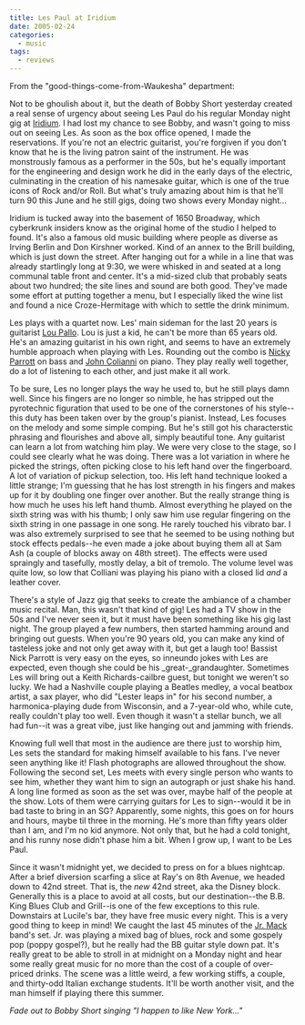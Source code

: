 ```yaml
---
title: Les Paul at Iridium
date: 2005-02-24
categories:
  - music
tags:
  - reviews
---
```


From the "good-things-come-from-Waukesha" department:

Not to be ghoulish about it, but the death of Bobby Short yesterday created a real sense of urgency about seeing Les Paul do his regular Monday night gig at [Iridium](http://www.iridiumjazzclub.com/). I had lost my chance to see Bobby, and wasn't going to miss out on seeing Les. As soon as the box office opened, I made the reservations. If you're not an electric guitarist, you're forgiven if you don't know that he is the living patron saint of the instrument. He was monstrously famous as a performer in the 50s, but he's equally important for the engineering and design work he did in the early days of the electric, culminating in the creation of his namesake guitar, which is one of the true icons of Rock and/or Roll. But what's truly amazing about him is that he'll turn 90 this June and he still gigs, doing two shows every Monday night...

Iridium is tucked away into the basement of 1650 Broadway, which cyberkrunk insiders know as the original home of the studio I helped to found. It's also a famous old music building where people as diverse as Irving Berlin and Don Kirshner worked. Kind of an annex to the Brill building, which is just down the street. After hanging out for a while in a line that was already startlingly long at 9:30, we were whisked in and seated at a long communal table front and center. It's a mid-sized club that probably seats about two hundred; the site lines and sound are both good. They've made some effort at putting together a menu, but I especially liked the wine list and found a nice Croze-Hermitage with which to settle the drink minimum.

Les plays with a quartet now. Les' main sideman for the last 20 years is guitarist [Lou Pallo](http://www.loupallo.com/). Lou is just a kid, he can't be more than 65 years old. He's an amazing guitarist in his own right, and seems to have an extremely humble approach when playing with Les. Rounding out the combo is [Nicky Parrott](http://www.parrottmusic.com/nicki.htm) on bass and [John Colianni](http://www.johncolianni.com/) on piano. They play really well together, do a lot of listening to each other, and just make it all work.

To be sure, Les no longer plays the way he used to, but he still plays damn well. Since his fingers are no longer so nimble, he has stripped out the pyrotechnic figuration that used to be one of the cornerstones of his style--this duty has been taken over by the group's pianist. Instead, Les focuses on the melody and some simple comping. But he's still got his characterstic phrasing and flourishes and above all, simply beautiful tone. Any guitarist can learn a lot from watching him play. We were very close to the stage, so I could see clearly what he was doing. There was a lot variation in where he picked the strings, often picking close to his left hand over the fingerboard. A lot of variation of pickup selection, too. His left hand technique looked a little strange; I'm guessing that he has lost strength in his fingers and makes up for it by doubling one finger over another. But the really strange thing is how much he uses his left hand thumb. Almost everything he played on the sixth string was with his thumb; I only saw him use regular fingering on the sixth string in one passage in one song. He rarely touched his vibrato bar. I was also extremely surprised to see that he seemed to be using nothing but stock effects pedals--he even made a joke about buying them all at Sam Ash (a couple of blocks away on 48th street). The effects were used spraingly and tasefully, mostly delay, a bit of tremolo. The volume level was quite low, so low that Colliani was playing his piano with a closed lid _and_ a leather cover.

There's a style of Jazz gig that seeks to create the ambiance of a chamber music recital. Man, this wasn't that kind of gig! Les had a TV show in the 50s and I've never seen it, but it must have been something like his gig last night. The group played a few numbers, then started hamming around and bringing out guests. When you're 90 years old, you can make any kind of tasteless joke and not only get away with it, but get a laugh too! Bassist Nick Parrott is very easy on the eyes, so inneundo jokes with Les are expected, even though she could be his _great-_grandaughter. Sometimes Les will bring out a Keith Richards-cailbre guest, but tonight we weren't so lucky. We had a Nashville couple playing a Beatles medley, a vocal beatbox artist, a sax player, who did "Lester leaps in" for his second number, a harmonica-playing dude from Wisconsin, and a 7-year-old who, while cute, really couldn't play too well. Even though it wasn't a stellar bunch, we all had fun--it was a great vibe, just like hanging out and jamming with friends.

Knowing full well that most in the audience are there just to worship him, Les sets the standard for making himself available to his fans. I've never seen anything like it! Flash photographs are allowed throughout the show. Following the second set, Les meets with every single person who wants to see him, whether they want him to sign an autograph or just shake his hand. A long line formed as soon as the set was over, maybe half of the people at the show. Lots of them were carrying guitars for Les to sign--would it be in bad taste to bring in an SG? Apparently, some nights, this goes on for hours and hours, maybe til three in the morning. He's more than fifty years older than I am, and I'm no kid anymore. Not only that, but he had a cold tonight, and his runny nose didn't phase him a bit. When I grow up, I want to be Les Paul.

Since it wasn't midnight yet, we decided to press on for a blues nightcap. After a brief diversion scarfing a slice at Ray's on 8th Avenue, we headed down to 42nd street. That is, the _new_ 42nd street, aka the Disney block. Generally this is a place to avoid at all costs, but our destination--the B.B. King Blues Club and Grill--is one of the few exceptions to this rule. Downstairs at Lucile's bar, they have free music every night. This is a very good thing to keep in mind! We caught the last 45 minutes of the [Jr. Mack](http://www.jrmack.com/home.shtml) band's set. Jr. was playing a mixed bag of blues, rock and some gospely pop (poppy gospel?), but he really had the BB guitar style down pat. It's really great to be able to stroll in at midnight on a Monday night and hear some really great music for no more than the cost of a couple of over-priced drinks. The scene was a little weird, a few working stiffs, a couple, and thirty-odd Italian exchange students. It'll be worth another visit, and the man himself if playing there this summer.

_Fade out to Bobby Short singing "I happen to like New York..."_

